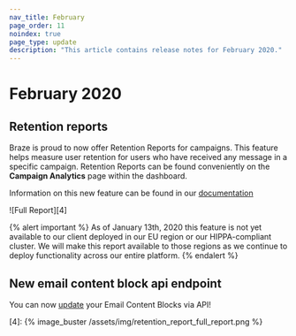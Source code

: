```yaml
---
nav_title: February
page_order: 11
noindex: true
page_type: update
description: "This article contains release notes for February 2020."
---
```

# February 2020

## Retention reports

Braze is proud to now offer Retention Reports for campaigns. This feature helps measure user retention for users who have received any message in a specific campaign. Retention Reports can be found conveniently on the **Campaign Analytics** page within the dashboard. 

Information on this new feature can be found in our [documentation]({{site.baseurl}}/user_guide/engagement_tools/campaigns/testing_and_more/retention_reports/)

![Full Report][4]

{% alert important %}
As of January 13th, 2020 this feature is not yet available to our client deployed in our EU region or our HIPPA-compliant cluster. We will make this report available to those regions as we continue to deploy functionality across our entire platform.
{% endalert %}

## New email content block api endpoint

You can now [update]({{site.baseurl}}/api/endpoints/templates/content_blocks_templates/post_update_content_block/) your Email Content Blocks via API!

[4]: {% image_buster /assets/img/retention_report_full_report.png %}
